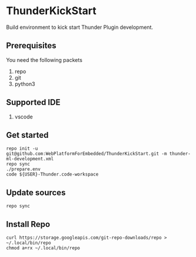 # ThunderKickStart
Build environment to kick start Thunder Plugin development.

## Prerequisites
You need the following packets
1. repo
2. git
3. python3
## Supported IDE
1. vscode
## Get started
``` shell
repo init -u git@github.com:WebPlatformForEmbedded/ThunderKickStart.git -m thunder-ml-development.xml
repo sync
./prepare.env
code ${USER}-Thunder.code-workspace
```

## Update sources
``` shell
repo sync
```

## Install Repo
``` shell
curl https://storage.googleapis.com/git-repo-downloads/repo > ~/.local/bin/repo
chmod a+rx ~/.local/bin/repo
```
